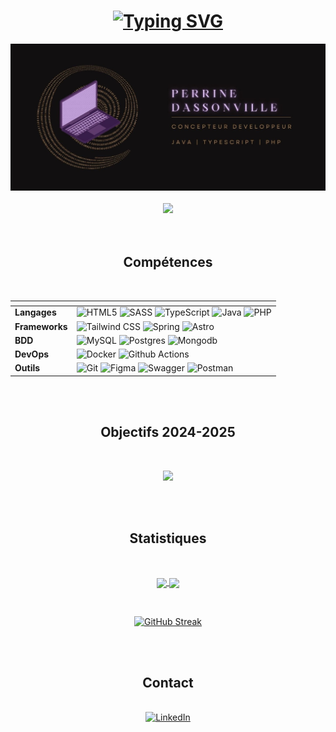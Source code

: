 <!--
**Xenophee/Xenophee** is a ✨ _special_ ✨ repository because its `README.md` (this file) appears on your GitHub profile.

Here are some ideas to get you started:

- 🔭 I’m currently working on ...
- 🌱 I’m currently learning ...
- 👯 I’m looking to collaborate on ...
- 🤔 I’m looking for help with ...
- 💬 Ask me about ...
- 📫 How to reach me: ...
- 😄 Pronouns: ...
- ⚡ Fun fact: ...
-->
<div align="center">
      <h1>
            <a href="https://git.io/typing-svg"><img src="https://readme-typing-svg.herokuapp.com?font=Fira+Code&size=30&pause=1000&color=B2956A&width=700&lines=Bonjour%2C+bienvenue+sur+mon+profil+!+%F0%9F%91%8B" alt="Typing SVG" /></a>
      </h1>
</div>

<img src="banner-github.jpg">


<br>


<br>

<div align="center">
    <a href="https://perrine-dassonville.dev"/><img src="https://img.shields.io/badge/Portfolio-b2956a?style=for-the-badge&logo=gitbook&logoColor=white"></a>
</div>

<br>

[//]: # (<h2 align="center">Projets en cours</h2>)

[//]: # (<br>)

[//]: # ()
[//]: # (<div align="center">)

[//]: # ()
[//]: # ()
[//]: # (<a href="https://laura-naturelle-demo-v-2.vercel.app"/> <img src="https://img.shields.io/badge/L'Aura Natur'elle-10b981"></a>)

[//]: # ()
[//]: # (</div>)


<br>

<h2 align="center">Compétences</h2>
<br>


<div align="center">
      <table>
            <thead>
                  <tr>
                        <th></th>
                        <th></th>
                  </tr>
            </thead>
            <tbody>
                  <tr>
                    <td><strong>Langages</strong></td>
                    <td>
                      <img src="https://img.shields.io/badge/HTML5-E34F26?style=for-the-badge&logo=html5&logoColor=white" alt="HTML5">
                      <img src="https://img.shields.io/badge/Sass-CC6699?style=for-the-badge&logo=sass&logoColor=white" alt="SASS">
                      <img src="https://img.shields.io/badge/TypeScript-007ACC?style=for-the-badge&logo=typescript&logoColor=white" alt="TypeScript">
                      <img src="https://img.shields.io/badge/java-%23ED8B00.svg?style=for-the-badge&logo=openjdk&logoColor=white" alt="Java">
                      <img src="https://img.shields.io/badge/PHP-777bb3?style=for-the-badge&logo=php&logoColor=white" alt="PHP">
                    </td>
                  </tr>
                  <tr>
                    <td><strong>Frameworks</strong></td>
                    <td>
                      <img src="https://img.shields.io/badge/Tailwind_CSS-38B2AC?style=for-the-badge&logo=tailwind-css&logoColor=white" alt="Tailwind CSS">
                      <img src="https://img.shields.io/badge/Spring-6DB33F?style=for-the-badge&logo=spring&logoColor=white" alt="Spring">
                        <img src="https://img.shields.io/badge/astro-%232C2052.svg?style=for-the-badge&logo=astro&logoColor=white" alt="Astro">
                    </td>
                  </tr>
                    <tr>
                    <td><strong>BDD</strong></td>
                    <td>
                        <img src="https://img.shields.io/badge/mysql-00566a?style=for-the-badge&logo=mysql&logoColor=white" alt="MySQL">
                        <img src="https://img.shields.io/badge/postgres-%23316192.svg?style=for-the-badge&logo=postgresql&logoColor=white" alt="Postgres">
                        <img src="https://img.shields.io/badge/MongoDB-%234ea94b.svg?style=for-the-badge&logo=mongodb&logoColor=white" alt="Mongodb">
                    </td>
                  </tr>
                    <tr>
                    <td><strong>DevOps</strong></td>
                    <td>
                        <img src="https://img.shields.io/badge/docker-%230db7ed.svg?style=for-the-badge&logo=docker&logoColor=white" alt="Docker">
                        <img src="https://img.shields.io/badge/github%20actions-%232671E5.svg?style=for-the-badge&logo=githubactions&logoColor=white" alt="Github Actions">
                    </td>
                  </tr>
                  <tr>
                    <td><strong>Outils</strong></td>
                    <td>
                      <img src="https://img.shields.io/badge/Git-df4c37?style=for-the-badge&logo=git&logoColor=white" alt="Git">
                      <img src="https://img.shields.io/badge/Figma-ff7362?style=for-the-badge&logo=figma&logoColor=white" alt="Figma">
                        <img src="https://img.shields.io/badge/-Swagger-%23Clojure?style=for-the-badge&logo=swagger&logoColor=white" alt="Swagger">
                        <img src="https://img.shields.io/badge/Postman-FF6C37?style=for-the-badge&logo=postman&logoColor=white" alt="Postman">
                    </td>
                  </tr>
            </tbody>
      </table>
</div>



<br>
<br>


<h2 align="center">Objectifs 2024-2025</h2>
<br>
<p align="center">
  <img src="https://skillicons.dev/icons?i=symfony,angular">
</p>
<br>
<br>

<h2 align="center">Statistiques</h2>
<br>

<p align="center">
      <a href="https://github.com/anuraghazra/github-readme-stats">
            <img height=200 align="center" src="https://github-readme-stats.vercel.app/api?username=Xenophee&show_icons=true&bg_color=B2956A&text_color=EBEBEB&title_color=120F10&icon_color=120F10&locale=fr&hide_border=true" />
      </a>
      <a href="https://github.com/anuraghazra/convoychat">
            <img height=200 align="center" src="https://github-readme-stats.vercel.app/api/top-langs?username=Xenophee&hide=html,hack,css,scss&langs_count=3&card_width=320&bg_color=B2956A&text_color=EBEBEB&title_color=120F10&locale=fr&hide_border=true" />
      </a>
</p>

<br>
<p align="center"> 
      <a href="https://git.io/streak-stats"><img src="https://streak-stats.demolab.com/?user=Xenophee&locale=fr&currStreakNum=EBD6D0&sideNums=121011&sideLabels=121011&dates=EBEBEB&border=EB545400&background=B2956A&ring=121011&fire=121011&currStreakLabel=121011" alt="GitHub Streak" /></a>
</p>

<br>
<br>

<h2 align="center">Contact</h2>
<br>

<div align="center">
    <a href="https://www.linkedin.com/in/perrine-dassonville-54047b266/">
        <img src="https://img.shields.io/badge/LinkedIn-%230077B5.svg?style=for-the-badge&logo=linkedin&logoColor=white" alt="LinkedIn">
    </a>
</div>

